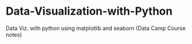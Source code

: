 # Data-Visualization-with-Python
Data Viz. with python using matplotlib and seaborn (Data Camp Course notes)

